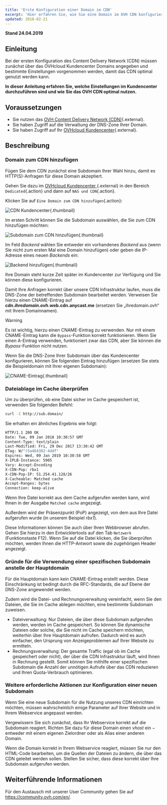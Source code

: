 ```yaml
---
title: 'Erste Konfiguration einer Domain im CDN'
excerpt: 'Hier erfahren Sie, wie Sie eine Domain im OVH CDN konfigurieren.'
updated: 2018-02-21
---
```


**Stand 24.04.2019**

## Einleitung

Bei der ersten Konfiguration des Content Delivery Network (CDN) müssen zunächst über das OVHcloud Kundencenter Domains angegeben und bestimmte Einstellungen vorgenommen werden, damit das CDN optimal genutzt werden kann.

**In dieser Anleitung erfahren Sie, welche Einstellungen im Kundencenter durchzuführen sind und wie Sie das OVH CDN optimal nutzen.**


## Voraussetzungen

- Sie nutzen das [OVH Content Delivery Network (CDN)](https://www.ovh.de/cdn/){.external}.
- Sie haben Zugriff auf die Verwaltung der DNS-Zone Ihrer Domain.
- Sie haben Zugriff auf Ihr [OVHcloud Kundencenter](https://www.ovh.com/auth/?action=gotomanager&from=https://www.ovh.de/&ovhSubsidiary=de){.external}.


## Beschreibung

### Domain zum CDN hinzufügen

Fügen Sie dem CDN zunächst eine Subdomain Ihrer Wahl hinzu, damit es HTTP(S)-Anfragen für diese Domain akzeptiert.

Gehen Sie dazu im [OVHcloud Kundencenter ](https://www.ovh.com/auth/?action=gotomanager&from=https://www.ovh.de/&ovhSubsidiary=de){.external} in den Bereich `Dedicated`{.action} und dann auf `NAS und CDN`{.action}.

Klicken Sie auf `Eine Domain zum CDN hinzufügen`{.action}:

![CDN Kundencenter](images/cdn_customer_panel.png){.thumbnail}

Im ersten Schritt können Sie die Subdomain auswählen, die Sie zum CDN hinzufügen möchten:

![Subdomain zum CDN hinzufügen](images/add_cdn_domain_step_1.png){.thumbnail}

Im Feld *Backend* wählen Sie entweder ein vorhandenes *Backend* aus (wenn Sie nicht zum ersten Mal eine Domain hinzufügen) oder geben die IP-Adresse eines neuen *Backends* ein:

![Backend hinzufügen](images/add_cdn_domain_step_2.png){.thumbnail}


Ihre Domain steht kurze Zeit später im Kundencenter zur Verfügung und Sie können diese konfigurieren.

Damit Ihre Anfragen korrekt über unsere CDN Infrastruktur laufen, muss die DNS-Zone der betreffenden Subdomain bearbeitet werden. Verweisen Sie hierzu einen CNAME-Eintrag auf **cdn.*ihredomain.ovh*.web.cdn.anycast.me** (ersetzen Sie „ihredomain.ovh“ mit Ihrem Domainnamen).


> [!warning]
>
> Es ist wichtig, hierzu einen CNAME-Eintrag zu verwenden. Nur mit einem CNAME-Eintrag kann die `Bypass`-Funktion korrekt funktionieren. Wenn Sie einen A-Eintrag verwenden, funktioniert zwar das CDN, aber Sie können die *Bypass*-Funktion nicht nutzen.
>


Wenn Sie die DNS-Zone Ihrer Subdomain über das Kundencenter konfigurieren, können Sie folgenden Eintrag hinzufügen (ersetzen Sie stets die Beispieldomain mit Ihrer eigenen Subdomain):

![CNAME-Eintrag](images/cname_field.png){.thumbnail}

 

### Dateiablage im Cache überprüfen
Um zu überprüfen, ob eine Datei sicher im Cache gespeichert ist, verwenden Sie folgenden Befehl:

```sh
curl -I http://sub.domain/
```

Sie erhalten ein ähnliches Ergebnis wie folgt:

```bash
HTTP/1.1 200 OK
Date: Tue, 09 Jan 2018 10:30:57 GMT
Content-Type: text/plain
Last-Modified: Fri, 29 Dec 2017 13:30:42 GMT
ETag: W/"(5a464382-4ddf"
Expires: Wed, 09 Jan 2019 10:30:58 GMT
X-IPLB-Instance: 5905
Vary: Accept-Encoding
X-CDN-Pop: rbx1
X-CDN-Pop-IP: 51.254.41.128/26
X-Cacheable: Matched cache
Accept-Ranges: bytes
Connection: keep-alive
```

Wenn Ihre Datei korrekt aus dem Cache aufgerufen werden kann, wird Ihnen in der Ausgabe `Matched cache` angezeigt.

Außerdem wird der Präsenzpunkt (PoP) angezeigt, von dem aus Ihre Datei aufgerufen wurde (in unserem Beispiel *rbx1*).

Diese Informationen können Sie auch über Ihren Webbrowser abrufen. Gehen Sie hierzu in den Entwicklertools auf den Tab `Netzwerk` (Funktionstaste F12). Wenn Sie auf die Datei klicken, die Sie überprüfen möchten, werden Ihnen die HTTP-Antwort sowie die zugehörigen Header angezeigt.


### Gründe für die Verwendung einer spezifischen Subdomain anstelle der Hauptdomain

Für die Hauptdomain kann kein CNAME-Eintrag erstellt werden. Diese Einschränkung ist bedingt durch die RFC-Standards, die auf Ebene der DNS-Zone angewendet werden.

Zudem wird die Datei- und Rechnungsverwaltung vereinfacht, wenn Sie den Dateien, die Sie im Cache ablegen möchten, eine bestimmte Subdomain zuweisen.

- Dateiverwaltung: Nur Dateien, die über diese Subdomain aufgerufen werden, werden im Cache gespeichert. So können Sie dynamische Dateien oder solche, die Sie nicht im Cache speichern möchten, weiterhin über Ihre Hauptdomain aufrufen. Dadurch wird es auch einfacher, den Ursprung von Anzeigeproblemen auf Ihrer Website zu ermitteln.
- Rechnungsverwaltung: Der gesamte Traffic (egal ob im Cache gespeichert oder nicht), der über die CDN Infrastruktur läuft, wird Ihnen in Rechnung gestellt. Somit können Sie mithilfe einer spezifischen Subdomain die Anzahl der unnötigen Aufrufe über das CDN reduzieren und Ihren Quota-Verbrauch optimieren.


### Weitere erforderliche Aktionen zur Konfiguration einer neuen Subdomain

Wenn Sie eine neue Subdomain für die Nutzung unseres CDN einrichten möchten, müssen wahrscheinlich einige Parameter auf Ihrer Website und in Ihrem Webservice angepasst werden.

Vergewissern Sie sich zunächst, dass Ihr Webservice korrekt auf die Subdomain reagiert. Richten Sie dazu für diese Domain einen *vhost* ein − entweder mit einem eigenen Zielordner oder als Alias einer anderen Domain.

Wenn die Domain korrekt in Ihrem Webservice reagiert, müssen Sie nur den HTML-Code bearbeiten, um die Quellen der Dateien zu ändern, die über das CDN geleitet werden sollen. Stellen Sie sicher, dass diese korrekt über Ihre Subdomain aufgerufen werden.

 
## Weiterführende Informationen

Für den Austausch mit unserer User Community gehen Sie auf <https://community.ovh.com/en/>.